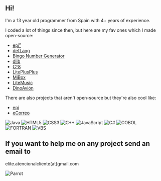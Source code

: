 ## Hi! 
I'm a 13 year old programmer from Spain with 4+ years of experience.

I coded a lot of things since then, but here are my fav ones which I made open-source:
- [epi²](https://github.com/eLiteEs/epi2)
- [defLang](https://github.com/eLiteEs/defLang)
- [Bingo Number Generator](https://github.com/eLiteEs/html-bingo)
- [dlib](https://github.com/SurfaceSystems/dlib)
- [C^8](https://github.com/eLiteEs/cb8-2)
- [LitePlusPlus](https://github.com/SurfaceSystems/LitePlusPlus)
- [MiBox](https://github.com/SurfaceSystems/MiBox)
- [LiteMusic](https://github.com/SurfaceSystems/LiteMusic)
- [DinoAvión](https://github.com/SurfaceSystems/DinoAvion)

There are also projects that aren't open-source but they're also cool like:
- [epi](https://elitees.github.io/epi/)
- [eCorreo](https://e--correo.web.app/)

![Java](https://img.shields.io/badge/Java-ED8B00?style=for-the-badge&logo=java&logoColor=white)
![HTML5](https://img.shields.io/badge/HTML5-E34F26?style=for-the-badge&logo=html5&logoColor=white)
![CSS3](https://img.shields.io/badge/CSS3-1572B6?style=for-the-badge&logo=css3&logoColor=white)
![C++](https://img.shields.io/badge/C%2B%2B-00599C?style=for-the-badge&logo=c%2B%2B&logoColor=white)
![JavaScript](https://img.shields.io/badge/JavaScript-F7DF1E?style=for-the-badge&logo=javascript&logoColor=black)
![C#](https://img.shields.io/badge/C%23-239120?style=for-the-badge&logo=c-sharp&logoColor=white)
![COBOL](https://img.shields.io/badge/COBOL-41454A?style=for-the-badge&logo=cobol&logoColor=white)
![FORTRAN](https://img.shields.io/badge/COBOL-41454A?style=for-the-badge&logo=cobol&logoColor=white)
![VBS](https://img.shields.io/badge/COBOL-41454A?style=for-the-badge&logo=cobol&logoColor=white)

## If you want to help me on any project send an email to
elite.atencionalcliente(at)gmail.com

![Parrot](https://cultofthepartyparrot.com/parrots/hd/parrot.gif)
